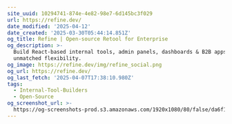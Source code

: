 ```yaml
---
site_uuid: 10294741-874e-4e82-98e7-6d145bc3f029
url: https://refine.dev/
date_modified: '2025-04-12'
date_created: '2025-03-30T05:44:14.851Z'
og_title: Refine | Open-source Retool for Enterprise
og_description: >-
  Build React-based internal tools, admin panels, dashboards & B2B apps with
  unmatched flexibility.
og_image: https://refine.dev/img/refine_social.png
og_url: https://refine.dev/
og_last_fetch: '2025-04-07T17:38:10.980Z'
tags:
  - Internal-Tool-Builders
  - Open-Source
og_screenshot_url: >-
  https://og-screenshots-prod.s3.amazonaws.com/1920x1080/80/false/da6f1517cf7147b76f0c7edbef80d455d760d2adbf90a7b7eacae959db807775.jpeg
---
```















